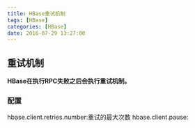 ```yaml
---
title: HBase重试机制
tags: [HBase]
categories: [HBase]
date: 2016-07-29 13:27:00
---
```

## 重试机制
**HBase在执行RPC失败之后会执行重试机制。**


### 配置
hbase.client.retries.number:重试的最大次数
hbase.client.pause: